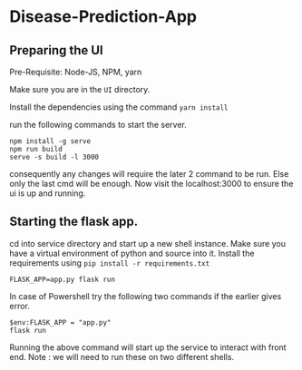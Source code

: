 # Disease-Prediction-App

## Preparing the UI

Pre-Requisite: Node-JS, NPM, yarn

Make sure you are in the ``` UI ``` directory.

Install the dependencies using the command ``` yarn install ``` 

run the following commands to start the server.
```
npm install -g serve
npm run build
serve -s build -l 3000
```

consequently any changes will require the later 2 command to be run. Else only the last cmd will be enough.
Now visit the localhost:3000 to ensure the ui is up and running.

## Starting the flask app.
cd into service directory and start up a new shell instance.
Make sure you have a virtual environment of python and source into it.
Install the requirements using ``` pip install -r requirements.txt ```

```
FLASK_APP=app.py flask run
```
In case of Powershell try the following two commands if the earlier gives error.
```
$env:FLASK_APP = "app.py"
flask run
```
Running the above command will start up the service to interact with front end.
Note : we will need to run these on two different shells.
